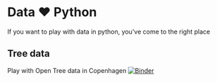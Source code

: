 # Data ❤️ Python

If you want to play with data in python, you've come to the right place

## Tree data

Play with Open Tree data in Copenhagen [![Binder](https://mybinder.org/badge_logo.svg)](https://mybinder.org/v2/gh/jessalfredsen/notebooks.git/master?filepath=Open%20trees%20in%20Copenhagen.ipynb)
